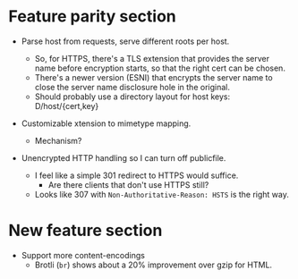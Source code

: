 # Feature parity section

- Parse host from requests, serve different roots per host.
  - So, for HTTPS, there's a TLS extension that provides the server name before
    encryption starts, so that the right cert can be chosen.
  - There's a newer version (ESNI) that encrypts the server name to close the
    server name disclosure hole in the original.
  - Should probably use a directory layout for host keys: D/host/{cert,key}

- Customizable xtension to mimetype mapping.
  - Mechanism?

- Unencrypted HTTP handling so I can turn off publicfile.
  - I feel like a simple 301 redirect to HTTPS would suffice.
    - Are there clients that don't use HTTPS still?
  - Looks like 307 with `Non-Authoritative-Reason: HSTS` is the right way.

# New feature section

- Support more content-encodings
  - Brotli (`br`) shows about a 20% improvement over gzip for HTML.
